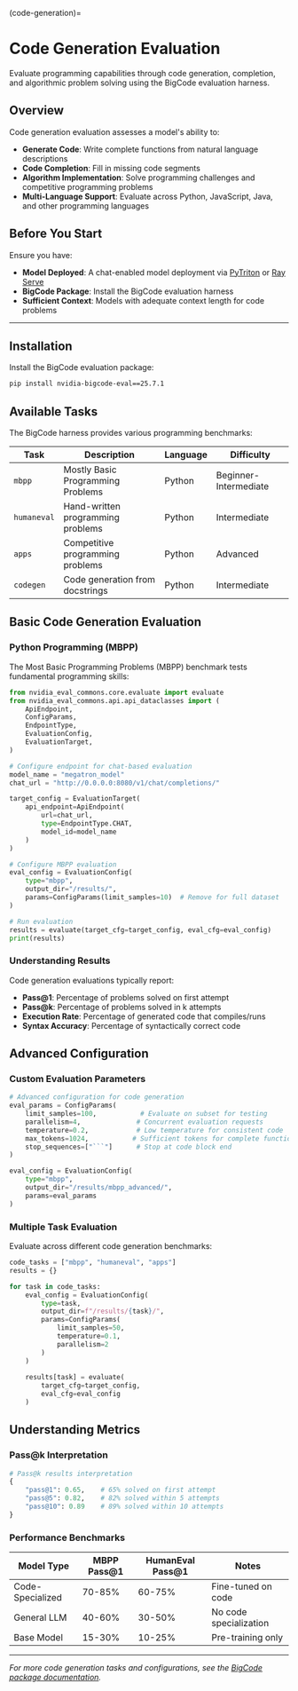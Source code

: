(code-generation)=

# Code Generation Evaluation

Evaluate programming capabilities through code generation, completion, and algorithmic problem solving using the BigCode evaluation harness.

## Overview

Code generation evaluation assesses a model's ability to:

- **Generate Code**: Write complete functions from natural language descriptions
- **Code Completion**: Fill in missing code segments 
- **Algorithm Implementation**: Solve programming challenges and competitive programming problems
- **Multi-Language Support**: Evaluate across Python, JavaScript, Java, and other programming languages

## Before You Start

Ensure you have:

- **Model Deployed**: A chat-enabled model deployment via [PyTriton](../../deployment/pytriton.md) or [Ray Serve](../../deployment/ray-serve.md)
- **BigCode Package**: Install the BigCode evaluation harness
- **Sufficient Context**: Models with adequate context length for code problems

---

## Installation

Install the BigCode evaluation package:

```bash
pip install nvidia-bigcode-eval==25.7.1
```

## Available Tasks

The BigCode harness provides various programming benchmarks:

| Task | Description | Language | Difficulty |
|------|-------------|----------|------------|
| `mbpp` | Mostly Basic Programming Problems | Python | Beginner-Intermediate |
| `humaneval` | Hand-written programming problems | Python | Intermediate |
| `apps` | Competitive programming problems | Python | Advanced |
| `codegen` | Code generation from docstrings | Python | Intermediate |

## Basic Code Generation Evaluation

### Python Programming (MBPP)

The Most Basic Programming Problems (MBPP) benchmark tests fundamental programming skills:

```python
from nvidia_eval_commons.core.evaluate import evaluate
from nvidia_eval_commons.api.api_dataclasses import (
    ApiEndpoint,
    ConfigParams,
    EndpointType,
    EvaluationConfig,
    EvaluationTarget,
)

# Configure endpoint for chat-based evaluation
model_name = "megatron_model"
chat_url = "http://0.0.0.0:8080/v1/chat/completions/"

target_config = EvaluationTarget(
    api_endpoint=ApiEndpoint(
        url=chat_url, 
        type=EndpointType.CHAT, 
        model_id=model_name
    )
)

# Configure MBPP evaluation
eval_config = EvaluationConfig(
    type="mbpp", 
    output_dir="/results/", 
    params=ConfigParams(limit_samples=10)  # Remove for full dataset
)

# Run evaluation
results = evaluate(target_cfg=target_config, eval_cfg=eval_config)
print(results)
```

### Understanding Results

Code generation evaluations typically report:

- **Pass@1**: Percentage of problems solved on first attempt
- **Pass@k**: Percentage of problems solved in k attempts  
- **Execution Rate**: Percentage of generated code that compiles/runs
- **Syntax Accuracy**: Percentage of syntactically correct code

## Advanced Configuration

### Custom Evaluation Parameters

```python
# Advanced configuration for code generation
eval_params = ConfigParams(
    limit_samples=100,           # Evaluate on subset for testing
    parallelism=4,              # Concurrent evaluation requests
    temperature=0.2,            # Low temperature for consistent code
    max_tokens=1024,           # Sufficient tokens for complete functions
    stop_sequences=["```"]      # Stop at code block end
)

eval_config = EvaluationConfig(
    type="mbpp",
    output_dir="/results/mbpp_advanced/",
    params=eval_params
)
```

### Multiple Task Evaluation

Evaluate across different code generation benchmarks:

```python
code_tasks = ["mbpp", "humaneval", "apps"]
results = {}

for task in code_tasks:
    eval_config = EvaluationConfig(
        type=task,
        output_dir=f"/results/{task}/",
        params=ConfigParams(
            limit_samples=50,
            temperature=0.1,
            parallelism=2
        )
    )
    
    results[task] = evaluate(
        target_cfg=target_config, 
        eval_cfg=eval_config
    )
```

## Understanding Metrics

### Pass@k Interpretation

```python
# Pass@k results interpretation
{
    "pass@1": 0.65,    # 65% solved on first attempt
    "pass@5": 0.82,    # 82% solved within 5 attempts  
    "pass@10": 0.89    # 89% solved within 10 attempts
}
```

### Performance Benchmarks

| Model Type | MBPP Pass@1 | HumanEval Pass@1 | Notes |
|------------|-------------|------------------|-------|
| Code-Specialized | 70-85% | 60-75% | Fine-tuned on code |
| General LLM | 40-60% | 30-50% | No code specialization |
| Base Model | 15-30% | 10-25% | Pre-training only |

---

*For more code generation tasks and configurations, see the [BigCode package documentation](https://pypi.org/project/nvidia-bigcode-eval/).*
